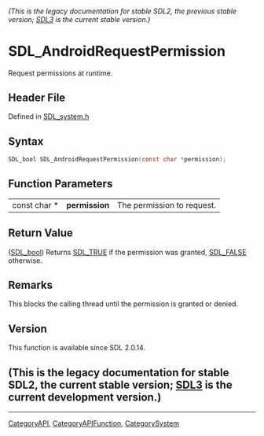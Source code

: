 ###### (This is the legacy documentation for stable SDL2, the previous stable version; [SDL3](https://wiki.libsdl.org/SDL3/) is the current stable version.)
# SDL_AndroidRequestPermission

Request permissions at runtime.

## Header File

Defined in [SDL_system.h](https://github.com/libsdl-org/SDL/blob/SDL2/include/SDL_system.h)

## Syntax

```c
SDL_bool SDL_AndroidRequestPermission(const char *permission);
```

## Function Parameters

|              |                |                            |
| ------------ | -------------- | -------------------------- |
| const char * | **permission** | The permission to request. |

## Return Value

([SDL_bool](SDL_bool)) Returns [SDL_TRUE](SDL_TRUE) if the permission was
granted, [SDL_FALSE](SDL_FALSE) otherwise.

## Remarks

This blocks the calling thread until the permission is granted or denied.

## Version

This function is available since SDL 2.0.14.

## (This is the legacy documentation for stable SDL2, the current stable version; [SDL3](https://wiki.libsdl.org/SDL3/) is the current development version.)



----
[CategoryAPI](CategoryAPI), [CategoryAPIFunction](CategoryAPIFunction), [CategorySystem](CategorySystem)

